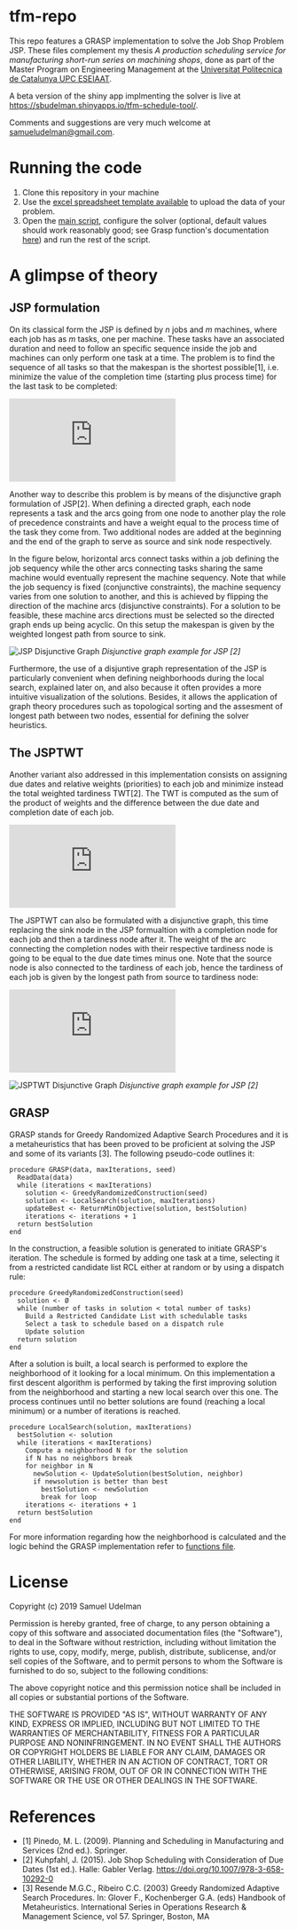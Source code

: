 # tfm-repo

This repo features a GRASP implementation to solve the Job Shop Problem JSP. These files complement my thesis _A production scheduling service for manufacturing short-run series on machining shops_, done as part of the Master Program on Engineering Management at the [Universitat Politecnica de Catalunya UPC ESEIAAT](https://eseiaat.upc.edu/en).

A beta version of the shiny app implmenting the solver is live at https://sbudelman.shinyapps.io/tfm-schedule-tool/.

Comments and suggestions are very much welcome at samueludelman@gmail.com.

# Running the code

1. Clone this repository in your machine
2. Use the [excel spreadsheet template available](https://github.com/sbudelman/tfm-repo/blob/master/data/data1.xlsx) to upload the data of your problem.
3. Open the [main script](https://github.com/sbudelman/tfm-repo/blob/master/main.R), configure the solver (optional, default values should work reasonably good; see Grasp function's documentation [here](https://github.com/sbudelman/tfm-repo/blob/master/code/functions.R)) and run the rest of the script.

# A glimpse of theory

## JSP formulation
On its classical form the JSP is defined by _n_ jobs and _m_ machines, where each job has as _m_ tasks, one per machine. These tasks have an associated duration and need to follow an specific sequence inside the job and machines can only perform one task at a time. The problem is to find the sequence of all tasks so that the makespan is the shortest possible[1], i.e. minimize the value of the completion time (starting plus process time) for the last task to be completed:

![Makespan equation](https://latex.codecogs.com/svg.latex?min%5C%20max%28s_%7Bmj%7D&plus;p_%7Bmj%7D%29%5C%20%5C%20%5C%20%5C%20%5C%20%5Cforall%20j%20%5Cepsilon%20J)

Another way to describe this problem is by means of the disjunctive graph formulation of JSP[2]. When defining a directed graph, each node represents a task and the arcs going from one node to another play the role of precedence constraints and have a weight equal to the process time of the task they come from. Two additional nodes are added at the beginning and the end of the graph to serve as source and sink node respectively. 

In the figure below, horizontal arcs connect tasks within a job defining the job sequency while the other arcs connecting tasks sharing the same machine would eventually represent the machine sequency. Note that while the job sequency is fixed (conjunctive constraints), the machine sequency varies from one solution to another, and this is achieved by flipping the direction of the machine arcs (disjunctive constraints). For a solution to be feasible, these machine arcs directions must be selected so the directed graph ends up being acyclic. On this setup the makespan is given by the weighted longest path from source to sink.

![JSP Disjunctive Graph](./images/disjGraphJsp.png)
_Disjunctive graph example for JSP [2]_

Furthermore, the use of a disjuntive graph representation of the JSP is particularly convenient when defining neighborhoods during the local search, explained later on, and also because it often provides a more intuitive visualization of the solutions. Besides, it allows the application of graph theory procedures such as topological sorting and the assesment of longest path between two nodes, essential for defining the solver heuristics.

## The JSPTWT
Another variant also addressed in this implementation consists on assigning due dates and relative weights (priorities) to each job and minimize instead the total weighted tardiness TWT[2]. The TWT is computed as the sum of the product of weights and the difference between the due date and completion date of each job.

![Total Weighted Tardiness equation](https://latex.codecogs.com/svg.latex?min%20%5Csum_%7Bj%3D1%7D%5E%7Bn%7D%20weight_j%20%5Ctimes%20tardiness_j)

The JSPTWT can also be formulated with a disjunctive graph, this time replacing the sink node in the JSP formualtion with a completion node for each job and then a tardiness node after it. The weight of the arc connecting the completion nodes with their respective tardiness node is going to be equal to the due date times minus one. Note that the source node is also connected to the tardiness of each job, hence the tardiness of each job is given by the longest path from source to tardiness node:

![Tardiness equation](https://latex.codecogs.com/svg.latex?max%5C%20%280%2C%5C%20completion_j%20-%20dueDate_j%29)

![JSPTWT Disjunctive Graph](./images/disjGraphJsptwt.png)
_Disjunctive graph example for JSP [2]_

## GRASP 
GRASP stands for Greedy Randomized Adaptive Search Procedures and it is a metaheuristics that has been proved to be proficient at solving the JSP and some of its variants [3]. The following pseudo-code outlines it:

```
procedure GRASP(data, maxIterations, seed)
  ReadData(data)
  while (iterations < maxIterations)
    solution <- GreedyRandomizedConstruction(seed)
    solution <- LocalSearch(solution, maxIterations)
    updateBest <- ReturnMinObjective(solution, bestSolution)
    iterations <- iterations + 1
  return bestSolution
end
```

In the construction, a feasible solution is generated to initiate GRASP's iteration. The schedule is formed by adding one task at a time, selecting it from a restricted candidate list RCL either at random or by using a dispatch rule:

```
procedure GreedyRandomizedConstruction(seed)
  solution <- Ø
  while (number of tasks in solution < total number of tasks)
    Build a Restricted Candidate List with schedulable tasks
    Select a task to schedule based on a dispatch rule
    Update solution
  return solution 
end
```
After a solution is built, a local search is performed to explore the neighborhood of it looking for a local minimum. On this implementation a first descent algorithm is performed by taking the first improving solution from the neighborhood and starting a new local search over this one. The process continues until no better solutions are found (reaching a local minimum) or a number of iterations is reached.

```
procedure LocalSearch(solution, maxIterations)
  bestSolution <- solution
  while (iterations < maxIterations)
    Compute a neighborhood N for the solution
    if N has no neighbors break
    for neighbor in N
      newSolution <- UpdateSolution(bestSolution, neighbor)
      if newsolution is better than best
        bestSolution <- newSolution
        break for loop
    iterations <- iterations + 1
  return bestSolution 
end
```
For more information regarding how the neighborhood is calculated and the logic behind the GRASP implementation refer to [functions file](./code/functions.R).

# License

Copyright (c) 2019 Samuel Udelman

Permission is hereby granted, free of charge, to any person obtaining a copy
of this software and associated documentation files (the "Software"), to deal
in the Software without restriction, including without limitation the rights
to use, copy, modify, merge, publish, distribute, sublicense, and/or sell
copies of the Software, and to permit persons to whom the Software is
furnished to do so, subject to the following conditions:

The above copyright notice and this permission notice shall be included in all
copies or substantial portions of the Software.

THE SOFTWARE IS PROVIDED "AS IS", WITHOUT WARRANTY OF ANY KIND, EXPRESS OR
IMPLIED, INCLUDING BUT NOT LIMITED TO THE WARRANTIES OF MERCHANTABILITY,
FITNESS FOR A PARTICULAR PURPOSE AND NONINFRINGEMENT. IN NO EVENT SHALL THE
AUTHORS OR COPYRIGHT HOLDERS BE LIABLE FOR ANY CLAIM, DAMAGES OR OTHER
LIABILITY, WHETHER IN AN ACTION OF CONTRACT, TORT OR OTHERWISE, ARISING FROM,
OUT OF OR IN CONNECTION WITH THE SOFTWARE OR THE USE OR OTHER DEALINGS IN THE
SOFTWARE.

# References

- [1] Pinedo, M. L. (2009). Planning and Scheduling in Manufacturing and Services (2nd ed.). Springer.
- [2] Kuhpfahl, J. (2015). Job Shop Scheduling with Consideration of Due Dates (1st ed.). Halle: Gabler Verlag. https://doi.org/10.1007/978-3-658-10292-0
- [3] Resende M.G.C., Ribeiro C.C. (2003) Greedy Randomized Adaptive Search Procedures. In: Glover F., Kochenberger G.A. (eds) Handbook of Metaheuristics. International Series in Operations Research & Management Science, vol 57. Springer, Boston, MA
